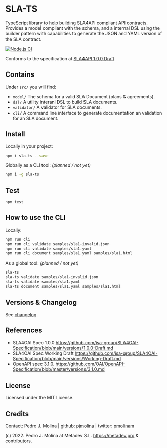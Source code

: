 # SLA-TS

TypeScript library to help building SLA4API compliant API contracts.
Provides a model compliant with the schema, and a internal DSL using the builder pattern with capabilities to generate the JSON and YAML version of the SLA contract. 

[![Node.js CI](https://github.com/metadevpro/sla-ts/actions/workflows/node.js.yml/badge.svg)](https://github.com/metadevpro/sla-ts/actions/workflows/node.js.yml)

Conforms to the specification at [SLA4API 1.0.0 Draft](https://github.com/isa-group/SLA4OAI-Specification/blob/main/versions/1.0.0-Draft.md)

## Contains

Under `src/` you will find:

- `model/` The schema for a valid SLA Document (plans & agreements).
- `dsl/`   A utility interanl DSL to build SLA documents.
- `validator/` A validator for SLA documents.
- `cli/` A command line interface to generate documentation an validation for an SLA document.

## Install

Locally in your project:

```bash
npm i sla-ts --save
```

Globally as a CLI tool: _(planned / not yet)_

```bash
npm i -g sla-ts
```

## Test

```bash
npm test
```

## How to use the CLI

Locally:

```bash
npm run cli
npm run cli validate samples/sla1-invalid.json
npm run cli validate samples/sla1.yaml
npm run cli document samples/sla1.yaml samples/sla1.html
```

As a global tool: _(planned / not yet)_

```bash
sla-ts
sla-ts validate samples/sla1-invalid.json
sla-ts validate samples/sla1.yaml
sla-ts document samples/sla1.yaml samples/sla1.html
```

## Versions & Changelog

See [changelog](changelog.md).

## References

- SLA4OAI Spec 1.0.0  https://github.com/isa-group/SLA4OAI-Specification/blob/main/versions/1.0.0-Draft.md
- SLA4OAI Spec Working Draft https://github.com/isa-group/SLA4OAI-Specification/blob/main/versions/Working-Draft.md
- OpenAPI spec 3.1.0. https://github.com/OAI/OpenAPI-Specification/blob/master/versions/3.1.0.md

## License

Licensed under the MIT License.

## Credits

Contact: Pedro J. Molina | github: [pjmolina](https://github.com/pjmolina) | twitter: [pmolinam](https://twitter.com/pmolinam)

(c) 2022. Pedro J. Molina at Metadev S.L. https://metadev.pro & contributors.